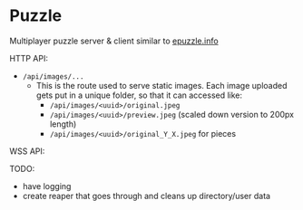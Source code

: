 # Puzzle

Multiplayer puzzle server & client similar to [epuzzle.info](http://epuzzle.info)

HTTP API:
- `/api/images/...`
  - This is the route used to serve static images. Each image uploaded gets put in a unique folder, 
so that it can accessed like: 
    - `/api/images/<uuid>/original.jpeg`
    - `/api/images/<uuid>/preview.jpeg` (scaled down version to 200px length)
    - `/api/images/<uuid>/original_Y_X.jpeg` for pieces

WSS API:


TODO:
- have logging
- create reaper that goes through and cleans up directory/user data